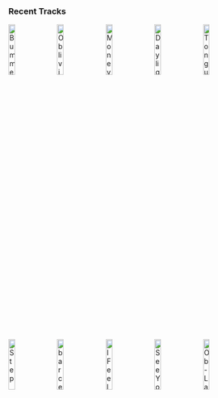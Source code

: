 ### Recent Tracks
[<img src='https://lastfm.freetls.fastly.net/i/u/300x300/907cbe63765293386f1de553e85beb30.png' width='16%' height='16%' alt='Bummerland'>](https://www.last.fm/music/ajr/_/bummerland)&nbsp;&nbsp;&nbsp;&nbsp;[<img src='https://lastfm.freetls.fastly.net/i/u/300x300/90a4432699af42149072e0177151108a.png' width='16%' height='16%' alt='Oblivion'>](https://www.last.fm/music/bastille/_/oblivion)&nbsp;&nbsp;&nbsp;&nbsp;[<img src='https://lastfm.freetls.fastly.net/i/u/300x300/00b66e876b2f45e8b682f7005fe056ea.png' width='16%' height='16%' alt='MoneyGrabber'>](https://www.last.fm/music/fitz%2band%2bthe%2btantrums/_/moneygrabber)&nbsp;&nbsp;&nbsp;&nbsp;[<img src='https://lastfm.freetls.fastly.net/i/u/300x300/cb40fb320ee843dbbc1e4eae29ed3bfe.png' width='16%' height='16%' alt='Daylight'>](https://www.last.fm/music/matt%2b%2526%2bkim/_/daylight)&nbsp;&nbsp;&nbsp;&nbsp;[<img src='https://lastfm.freetls.fastly.net/i/u/300x300/1d0c1e7089e24572bcd773d6ef1709f0.png' width='16%' height='16%' alt='Tongue Tied'>](https://www.last.fm/music/grouplove/_/tongue%2btied)&nbsp;&nbsp;&nbsp;&nbsp;<br>[<img src='https://lastfm.freetls.fastly.net/i/u/300x300/3d9751acd7ec418fb9682ce72b4a174d.png' width='16%' height='16%' alt='Step'>](https://www.last.fm/music/vampire%2bweekend/_/step)&nbsp;&nbsp;&nbsp;&nbsp;[<img src='https://lastfm.freetls.fastly.net/i/u/300x300/4a84e3adc0e54c499ec51eaeb94f9ef0.png' width='16%' height='16%' alt='barcelona boots'>](https://www.last.fm/music/arlie/_/barcelona%2bboots)&nbsp;&nbsp;&nbsp;&nbsp;[<img src='https://lastfm.freetls.fastly.net/i/u/300x300/d36406c2d8e311697d85eeca706194da.png' width='16%' height='16%' alt='I Feel Good About This'>](https://www.last.fm/music/the%2bmowgli%2527s/_/i%2bfeel%2bgood%2babout%2bthis)&nbsp;&nbsp;&nbsp;&nbsp;[<img src='https://lastfm.freetls.fastly.net/i/u/300x300/ea3a86d4591e87f33031ca162ce702ff.png' width='16%' height='16%' alt='See You Through My Eyes'>](https://www.last.fm/music/the%2bhead%2band%2bthe%2bheart/_/see%2byou%2bthrough%2bmy%2beyes)&nbsp;&nbsp;&nbsp;&nbsp;[<img src='https://lastfm.freetls.fastly.net/i/u/300x300/596f234606f9f45c1cb58a79c6279c6a.png' width='16%' height='16%' alt='Ob-La-Di, Ob-La-Da - Remastered 2009'>](https://www.last.fm/music/the%2bbeatles/_/ob-la-di%252c%2bob-la-da%2b-%2bremastered%2b2009)&nbsp;&nbsp;&nbsp;&nbsp;<br>
